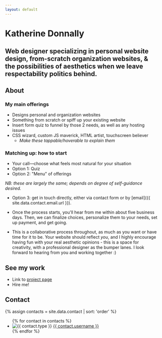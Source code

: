 ```yaml
---
layout: default
---
```


# Katherine Donnally

## Web designer specializing in personal website design, from-scratch organization websites, & the possibilities of aesthetics when we leave respectability politics behind.


## About

### My main offerings

- Designs personal and organization websites
- Something from scratch or spiff up your existing website
- Insert form quiz to funnel by those 2 needs, as well as any hosting issues
- CSS wizard, custom JS maverick, HTML artist, touchscreen believer
	- *Make these tappable/hoverable to explain them*

### Matching up: how to start

- Your call&mdash;choose what feels most natural for your situation
- Option 1: Quiz
- Option 2: "Menu" of offerings

*NB: these are largely the same; depends on degree of self-guidance desired.*

- Option 3: get in touch directly, either via contact form or by [email]({{ site.data.contact.email.url }}).

- Once the process starts, you'll hear from me within about five business days. Then, we can finalize choices, personalize them to your needs, set up payment, and get going.
- This is a collaborative process throughout, as much as you want or have time for it to be. Your website should reflect *you*, and I highly encourage having fun with your real aesthetic opinions - this is a space for creativity, with a professional designer as the bumper lanes. I look forward to hearing from you and working together :)

## See my work

- Link to [project page]({{site.baseurl}}/projects/)
- Hire me!

## Contact

{% assign contacts = site.data.contact | sort: 'order' %}
<ul class="home-contact__list">
{% for contact in contacts %}
<li class="home-contact__item">
	<img alt="{{ contact.type }}" title="{{ contact.type }}" src="{{ contact.img | relative_url }}">
	<a href="{{ contact.url }}">{{ contact.username }}</a>
</li>
{% endfor %}
</ul>
